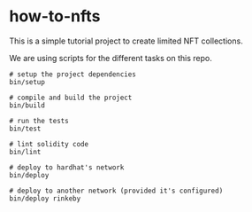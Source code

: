 # how-to-nfts

This is a simple tutorial project to create limited NFT collections.

We are using scripts for the different tasks on this repo.

```shell
# setup the project dependencies
bin/setup

# compile and build the project
bin/build

# run the tests
bin/test

# lint solidity code
bin/lint

# deploy to hardhat's network
bin/deploy

# deploy to another network (provided it's configured)
bin/deploy rinkeby
```
